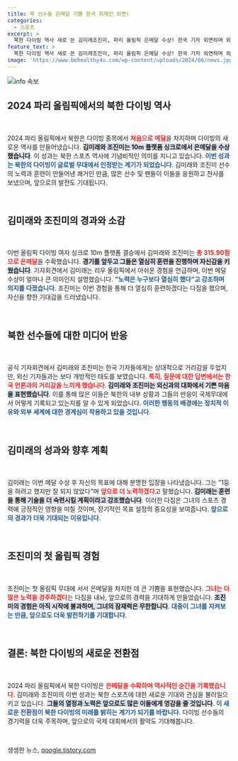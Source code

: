 ```yaml
---
title: 북 선수들 은메달 기쁨 한국 취재진 외면!
categories:
  - 스포츠
excerpt: >
  북한 다이빙 역사 새로 쓴 김미래조진미, 파리 올림픽 은메달 수상! 한국 기자 외면하며 외신과만 소통한 이들의 뒷이야기, 과연 그 이유는? 클릭해서 확인해보세요!
feature_text: >
  북한 다이빙 역사 새로 쓴 김미래조진미, 파리 올림픽 은메달 수상! 한국 기자 외면하며 외신과만 소통한 이들의 뒷이야기, 과연 그 이유는? 클릭해서 확인해보세요!
image: 'https://www.behealthy4u.com/wp-content/uploads/2024/06/news.jpg'
---
```


<p><img src="https://www.behealthy4u.com/wp-content/uploads/2024/06/news.jpg" alt="info 속보" /></p>

<h2 data-ke-size="size26">2024 파리 올림픽에서의 북한 다이빙 역사</h2>

<p data-ke-size="size16">&nbsp;</p>

<p>2024 파리 올림픽에서 북한은 다이빙 종목에서 <b><span style="color: #ee2323;">처음으로 메달</span></b>을 차지하며 다이빙의 새로운 역사를 만들어냈습니다. <b><span style="background-color: #21538527;">김미래와 조진미는 10m 플랫폼 싱크로에서 은메달을 수상했습니다</span></b>. 이 성과는 북한 스포츠 역사에 기념비적인 의미를 지니고 있습니다. <b><span style="color: #1a5490;">이번 성과는 북한의 다이빙이 글로벌 무대에서 인정받는 계기가 되었습니다</span></b>. 김미래와 조진미 선수의 노력과 훈련이 만들어낸 쾌거인 만큼, 많은 선수 및 팬들이 이들을 응원하고 찬사를 보냈으며, 앞으로의 발전도 기대됩니다.</p>

<p data-ke-size="size16">&nbsp;</p>

<h2 data-ke-size="size26">김미래와 조진미의 경과와 소감</h2>

<p data-ke-size="size16">&nbsp;</p>

<p>이번 올림픽 다이빙 여자 싱크로 10m 플랫폼 결승에서 김미래와 조진미는 <b><span style="color: #ee2323;">총 315.90점으로 은메달</span></b>을 수확했습니다. <b><span style="background-color: #21538527;">경기를 앞두고 그들은 열심히 훈련을 진행하며 자신감을 키웠습니다</span></b>. 기자회견에서 김미래는 리우 올림픽에서 아쉬운 경험을 언급하며, 이번 메달 수상이 얼마나 큰 의미인지 설명했습니다. <b><span style="color: #1a5490;">“노력은 누구보다 열심히 했다”고 강조하며 의지를 다졌습니다</span></b>. 조진미는 이번 경험을 통해 더 열심히 훈련하겠다는 다짐을 했으며, 자신을 향한 기대감을 드러냈습니다.</p>

<p data-ke-size="size16">&nbsp;</p>

<h2 data-ke-size="size26">북한 선수들에 대한 미디어 반응</h2>

<p data-ke-size="size16">&nbsp;</p>

<p>공식 기자회견에서 김미래와 조진미는 한국 기자들에게는 상대적으로 거리감을 두었지만, 외신 기자들과는 보다 개방적인 태도를 보였습니다. <b><span style="color: #ee2323;">특히, 질문에 대한 답변에서는 한국 언론과의 거리감을 느끼게 했습니다</span></b>. <b><span style="background-color: #21538527;">김미래와 조진미는 외신과의 대화에서 기쁜 마음을 표현했습니다</span></b>. 이를 통해 많은 이들은 북한의 내부 상황과 그들의 반응이 국제무대에서 어떻게 기록되고 있는지를 알 수 있게 되었습니다. <b><span style="color: #1a5490;">이러한 행동의 배경에는 정치적 이유와 외부 세계에 대한 경계심이 작용하고 있을 것입니다</span></b>.</p>

<p data-ke-size="size16">&nbsp;</p>

<h2 data-ke-size="size26">김미래의 성과와 향후 계획</h2>

<p data-ke-size="size16">&nbsp;</p>

<p>김미래는 이번 메달 수상 후 자신의 목표에 대해 분명한 입장을 나타냈습니다. 그는 "1등을 하려고 했지만 잘 되지 않았다"며 <b><span style="color: #ee2323;">앞으로 더 노력하겠다</span></b>고 말했습니다. <b><span style="background-color: #21538527;">김미래는 훈련을 통해 기술을 더 숙련시킬 계획이라고 강조했습니다</span></b>. 이러한 다짐은 그녀의 스포츠 경력에 긍정적인 영향을 미칠 것이며, 장기적인 목표 설정의 중요성을 보여줍니다. <b><span style="color: #1a5490;">앞으로의 경과가 더욱 기대되는 이유입니다</span></b>.</p>

<p data-ke-size="size16">&nbsp;</p>

<h2 data-ke-size="size26">조진미의 첫 올림픽 경험</h2>

<p data-ke-size="size16">&nbsp;</p>

<p>조진미는 첫 올림픽 무대에 서서 은메달을 차지한 데 큰 기쁨을 표현했습니다. <b><span style="color: #ee2323;">그녀는 더 많은 노력을 경주하겠다</span></b>는 다짐을 내놔, 앞으로의 경력을 기대하게 만들었습니다. <b><span style="background-color: #21538527;">조진미의 경험은 아직 시작에 불과하며, 그녀의 잠재력은 무한합니다</span></b>. <b><span style="color: #1a5490;">대중이 그녀를 지켜보는 만큼, 앞으로도 더욱 발전하기를 기대합니다</span></b>.</p>

<p data-ke-size="size16">&nbsp;</p>

<h2 data-ke-size="size26">결론: 북한 다이빙의 새로운 전환점</h2>

<p data-ke-size="size16">&nbsp;</p>

<p>2024 파리 올림픽에서 북한 다이빙은 <b><span style="color: #ee2323;">은메달을 수확하며 역사적인 순간을 기록했습니다</span></b>. 김미래와 조진미의 이번 성과는 북한 스포츠에 대한 새로운 기대와 관심을 불러일으키고 있습니다. <b><span style="background-color: #21538527;">그들의 열정과 노력은 앞으로도 많은 이들에게 영감을 줄 것입니다</span></b>. <b><span style="color: #1a5490;">이 새로운 전환점이 북한 다이빙의 미래를 밝히는 계기가 되기를 바랍니다</span></b>. 다이빙 선수들의 경기력을 더욱 주목하며, 앞으로의 국제 대회에서의 활약도 기대해봅니다.</p>

<p data-ke-size="size16">&nbsp;</p>
생생한 뉴스, <a href="https://qoogle.tistory.com" rel="dofollow">qoogle.tistory.com</a>


